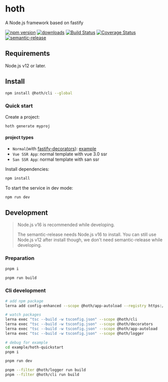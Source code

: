 # hoth
A Node.js framework based on fastify

[![npm version](https://img.shields.io/npm/v/@hoth/cli.svg)](https://www.npmjs.com/package/@hoth/cli)
[![downloads](https://img.shields.io/npm/dm/@hoth/cli.svg)](https://www.npmjs.com/package/@hoth/cli)
[![Build Status](https://github.com/searchfe/hoth/actions/workflows/ci.yml/badge.svg)](https://github.com/searchfe/hoth/actions?query=workflow:CI)
[![Coverage Status](https://coveralls.io/repos/github/searchfe/hoth/badge.svg?branch=main)](https://coveralls.io/github/searchfe/hoth?branch=main)
[![semantic-release](https://img.shields.io/badge/%20%20%F0%9F%93%A6%F0%9F%9A%80-semantic--release-e10079.svg)](https://github.com/searchfe/hoth)

## Requirements

Node.js v12 or later.

## Install

```sh
npm install @hoth/cli --global
```

### Quick start

Create a project:

```sh
hoth generate myproj
```
#### project types

- `Normal`(with [fastify-decorators](https://github.com/L2jLiga/fastify-decorators)): [example](https://github.com/searchfe/hoth/tree/main/example/hoth-quickstart)
- `Vue SSR App`: normal template with vue 3.0 ssr
- `San SSR App`: normal template with san ssr

Install dependencies:

```sh
npm install
```

To start the service in dev mode:

```sh
npm run dev
```

## Development

> Node.js v16 is recommended while developing.
>
> The semantic-release needs Node.js v16 to install. You can still use Node.js v12 after install though, we don't need semantic-release while developing.

### Preparation
```sh
pnpm i

pnpm run build
```

### Cli development
```sh
# add npm package
lerna add config-enhanced --scope @hoth/app-autoload --registry https://registry.npmmirror.com

# watch packages
lerna exec "tsc --build -w tsconfig.json" --scope @hoth/cli
lerna exec "tsc --build -w tsconfig.json" --scope @hoth/decorators
lerna exec "tsc --build -w tsconfig.json" --scope @hoth/app-autoload
lerna exec "tsc --build -w tsconfig.json" --scope @hoth/logger

# debug for example
cd example/hoth-quickstart
pnpm i

pnpm run dev

pnpm --filter @hoth/logger run build
pnpm --filter @hoth/cli run build
```
